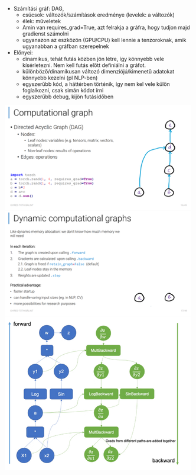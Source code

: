 - Számítási gráf: DAG,
	- csúcsok: változók/számítások eredménye (levelek: a változók)
	- élek: műveletek
	- Amin van requires_grad=True, azt felrakja a gráfra, hogy tudjon majd gradienst számolni
	- ugyanazon az eszközön (GPU/CPU) kell lennie a tenzoroknak, amik ugyanabban a gráfban szerepelnek
- Előnyei:
	- dinamikus, tehát futás közben jön létre, így könnyebb vele kísérletezni. Nem kell futás előtt definiálni a gráfot.
	- különböző/dinamikusan változó dimenziójú/kimenetű adatokat könnyebb kezelni (pl NLP-ben)
	- egyszerűbb kód, a háttérben történik, így nem kel vele külön foglalkozni, csak simán kódot írni
	- egyszerűbb debug, kijön futásidőben


![image](figs/13_01_graph.PNG)
![image](figs/13_02_graph.PNG)
![image](figs/13_03_graph.PNG)